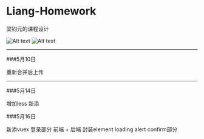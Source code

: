# Liang-Homework
梁钧元的课程设计

![Alt text](https://img.shields.io/badge/version-node%3E%3D8.0-green.svg)
![Alt text](https://img.shields.io/badge/vue-2.5.13-green.svg)

***
###5月10日

重新合并后上传

***
###5月14日

增加less 新添

###5月16日

新添vuex 登录部分 前端 + 后端 封装element loading alert confirm部分

